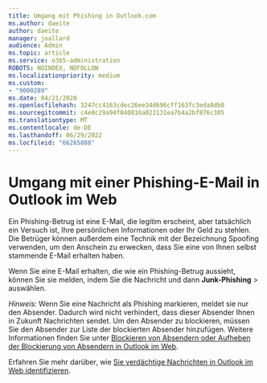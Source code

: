 ```yaml
---
title: Umgang mit Phishing in Outlook.com
ms.author: daeite
author: daeite
manager: joallard
audience: Admin
ms.topic: article
ms.service: o365-administration
ROBOTS: NOINDEX, NOFOLLOW
ms.localizationpriority: medium
ms.custom:
- "9000289"
ms.date: 04/21/2020
ms.openlocfilehash: 3247cc4163cdec26ee34d696cff163fc3eda8db0
ms.sourcegitcommit: c4e8c29a94f840816a023131ea7b4a2bf876c305
ms.translationtype: MT
ms.contentlocale: de-DE
ms.lasthandoff: 06/29/2022
ms.locfileid: "66265888"
---
```

# <a name="how-to-deal-with-a-phishing-email-in-outlook-on-the-web"></a>Umgang mit einer Phishing-E-Mail in Outlook im Web

Ein Phishing-Betrug ist eine E-Mail, die legitim erscheint, aber tatsächlich ein Versuch ist, Ihre persönlichen Informationen oder Ihr Geld zu stehlen. Die Betrüger können außerdem eine Technik mit der Bezeichnung Spoofing verwenden, um den Anschein zu erwecken, dass Sie eine von Ihnen selbst stammende E-Mail erhalten haben.

Wenn Sie eine E-Mail erhalten, die wie ein Phishing-Betrug aussieht, können Sie sie melden, indem Sie die Nachricht und dann **Junk-Phishing** >  auswählen.

*Hinweis:* Wenn Sie eine Nachricht als Phishing markieren, meldet sie nur den Absender. Dadurch wird nicht verhindert, dass dieser Absender Ihnen in Zukunft Nachrichten sendet. Um den Absender zu blockieren, müssen Sie den Absender zur Liste der blockierten Absender hinzufügen. Weitere Informationen finden Sie unter [Blockieren von Absendern oder Aufheben der Blockierung von Absendern in Outlook im Web](https://support.office.com/article/9bf812d4-6995-4d19-901a-76d6e26939b0).

Erfahren Sie mehr darüber, wie [Sie verdächtige Nachrichten in Outlook im Web identifizieren](https://support.office.com/article/3d44102b-6ce3-4f7c-a359-b623bec82206).